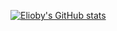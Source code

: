 [![Elioby's GitHub stats](https://github-readme-stats.vercel.app/api?username=Elioby)](https://github.com/anuraghazra/github-readme-stats)
